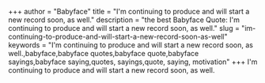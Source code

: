 +++
author = "Babyface"
title = "I'm continuing to produce and will start a new record soon, as well."
description = "the best Babyface Quote: I'm continuing to produce and will start a new record soon, as well."
slug = "im-continuing-to-produce-and-will-start-a-new-record-soon-as-well"
keywords = "I'm continuing to produce and will start a new record soon, as well.,babyface,babyface quotes,babyface quote,babyface sayings,babyface saying,quotes, sayings,quote, saying, motivation"
+++
I'm continuing to produce and will start a new record soon, as well.
